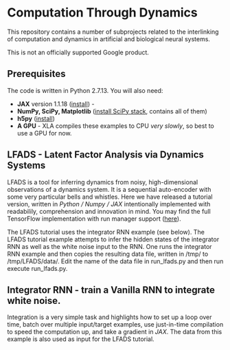 # Computation Through Dynamics

This repository contains a number of subprojects related to the
interlinking of computation and dynamics in artificial and biological
neural systems. 

This is not an officially supported Google product.


## Prerequisites

The code is written in Python 2.7.13. You will also need:

* **JAX** version 1.1.18 ([install](https://github.com/google/jax#installation)) -
* **NumPy, SciPy, Matplotlib** ([install SciPy stack](https://www.scipy.org/install.html), contains all of them)
* **h5py** ([install](https://pypi.python.org/pypi/h5py))
* **A GPU** -  XLA compiles these examples to CPU *very slowly*, so best to use a GPU for now.


## LFADS - Latent Factor Analysis via Dynamics Systems

LFADS is a tool for inferring dynamics from noisy, high-dimensional observations
of a dynamics system.  It is a sequential auto-encoder with some very particular
bells and whistles.  Here we have released a tutorial version, written in
*Python / Numpy / JAX* intentionally implemented with readabilily, comprehension and
innovation in mind. You may find the full TensorFlow implementation with run manager 
support ([here](https://github.com/lfads)).

The LFADS tutorial uses the integrator RNN example (see below). The LFADS tutorial example attempts to infer the hidden states of the integrator RNN as well as the white noise input to the RNN. One runs the integrator RNN example and then copies the resulting data file, written in /tmp/ to /tmp/LFADS/data/. Edit the name of the data file in run_lfads.py and then run execute run_lfads.py.

## Integrator RNN - train a Vanilla RNN to integrate white noise.
Integration is a very simple task and highlights how to set up a loop over time,
batch over multiple input/target examples, use just-in-time compilation to speed
the computation up, and take a gradient in *JAX*.  The data from this example is
also used as input for the LFADS tutorial.
